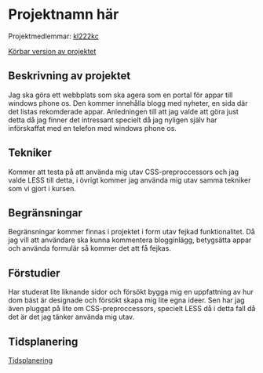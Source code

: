 # Projektnamn här
Projektmedlemmar: 
[kl222kc](https://github.com/kl222kc)

[Körbar version av projektet](http://tstjostudent.github.io/Projektet)

## Beskrivning av projektet
Jag ska göra ett webbplats som ska agera som en portal för appar till windows phone os. Den kommer innehålla blogg med nyheter, en sida där det listas rekomderade appar. Anledningen till att jag valde att göra just detta då jag finner det intressant specielt då jag nyligen själv har införskaffat med en telefon med windows phone os.

## Tekniker
Kommer att testa på att använda mig utav CSS-preproccessors och jag valde LESS till detta, i övrigt kommer jag använda mig utav samma tekniker som vi gjort i kursen.

## Begränsningar
Begränsningar kommer finnas i projektet i form utav fejkad funktionalitet. Då jag vill att användare ska kunna kommentera blogginlägg, betygsätta appar och använda formulär så kommer det att få fejkas.

## Förstudier
Har studerat lite liknande sidor och försökt bygga mig en uppfattning av hur dom bäst är designade och försökt skapa mig lite egna ideer. Sen har jag även pluggat på lite om CSS-preproccessors, specielt LESS då i detta fall då det är det jag tänker använda mig utav.

## Tidsplanering
[Tidsplanering](https://docs.google.com/spreadsheet/ccc?key=0AqfOvzC0bPfCdGNsWHBsSlhHeHdHTUR1Y0w2VXhGUmc#gid=0)

